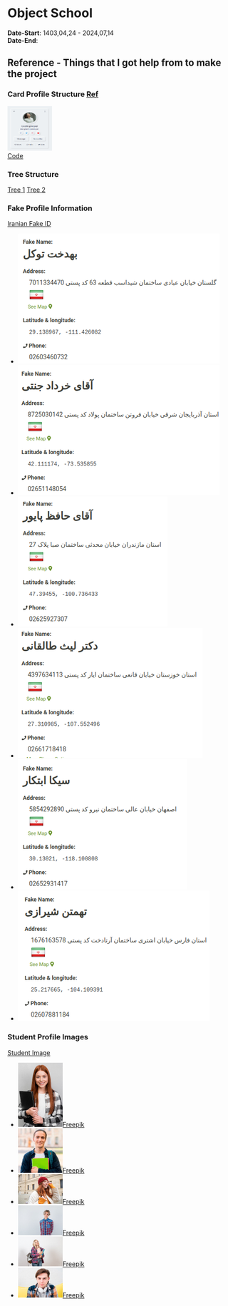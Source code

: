 # Object School
**Date-Start**: 1403,04,24 - 2024,07,14<br>
**Date-End**:<br>

## Reference - Things that I got help from to make the project

### Card Profile Structure [Ref](https://www.codingnepalweb.com/neumorphism-profile-card-html-css/)
<a href="https://github.com/amirhossein-github/teacher-khateri/tree/main/course-exercises/course-1/session-4/reference/css-card-profile" target="_blank"><img src="./reference/css-card-profile/css-card-profile.png" alt="github" width="100" height="100"/></a><br>
<a href="https://github.com/amirhossein-github/teacher-khateri/tree/main/course-exercises/course-1/session-4/reference/css-card-profile" target="_blank">Code</a>

### Tree Structure
[Tree 1](https://stackoverflow.com/questions/53151296/family-tree-with-pure-html-and-css-or-with-minimal-js)
[Tree 2](https://thecodeplayer.com/walkthrough/css3-family-tree)

### Fake Profile Information
[Iranian Fake ID](https://fauxid.com/fake-name-generator/iran)
- ![Numer 1](./reference/fake-profile-information/1.png)
- ![Numer 2](./reference/fake-profile-information/2.png)
- ![Numer 3](./reference/fake-profile-information/3.png)
- ![Numer 4](./reference/fake-profile-information/4.png)
- ![Numer 5](./reference/fake-profile-information/5.png)
- ![Numer 6](./reference/fake-profile-information/6.png)

### Student Profile Images
[Student Image](https://www.freepik.com/)
- ![Number 1](./reference/studnet-profile-images/modern-woman-holding-laptop-medium-shot-100X144.jpg)[Freepik](https://www.freepik.com/free-photo/modern-woman-holding-laptop-medium-shot_6185630.htm#fromView=search&page=3&position=16&uuid=ce7da349-64cb-4361-95e0-9c20f499d941)<br>
- ![Number 2](./reference/studnet-profile-images/portrait-handsome-student-smiling-100X100.jpg)[Freepik](https://www.freepik.com/free-photo/portrait-handsome-student-smiling_8919118.htm#fromView=search&page=1&position=2&uuid=ce7da349-64cb-4361-95e0-9c20f499d941)<br>
- ![Number 3](./reference/studnet-profile-images/tourism-travelling-young-redhead-woman-smiling-tourist-walking-with-backpack-around-city-centre-100X67.jpg)[Freepik](https://www.freepik.com/free-photo/tourism-travelling-young-redhead-woman-smiling-tourist-walking-with-backpack-around-city-centre_38795533.htm#fromView=search&page=1&position=1&uuid=b8dc9881-c9d8-4777-84b9-f60b603f6377)<br>
- ![Number 4](./reference/studnet-profile-images/young-teen-boy-keeping-hands-back-checked-shirt-looking-confident-front-view-100X67.jpg)[Freepik](https://www.freepik.com/free-photo/young-teen-boy-keeping-hands-back-checked-shirt-looking-confident-front-view_17410869.htm#fromView=search&page=1&position=42&uuid=ce7da349-64cb-4361-95e0-9c20f499d941)<br>
- ![Number 5](./reference/studnet-profile-images/female-student-holding-files-copybooks-white-100X67.jpg)[Freepik](https://www.freepik.com/free-photo/female-student-holding-files-copybooks-white_11310301.htm#fromView=search&page=1&position=36&uuid=ef911e35-5f8a-45fe-83e0-4e7bc7c21b85)<br>
- ![Number 6](./reference/studnet-profile-images/portrait-teenage-boy-100X67.jpg)[Freepik](https://www.freepik.com/free-photo/portrait-teenage-boy_4142571.htm#fromView=search&page=3&position=45&uuid=ce7da349-64cb-4361-95e0-9c20f499d941)<br>
